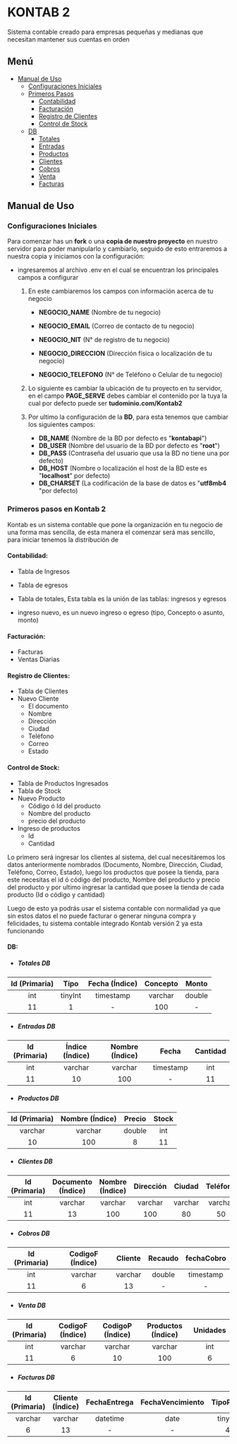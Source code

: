 # KONTAB 2

Sistema contable creado para empresas pequeñas y medianas que necesitan mantener sus cuentas en orden

## Menú

- [Manual de Uso](#Manual-de-Uso)
  - [Configuraciones Iniciales](#configuraciones-iniciales)
  - [Primeros Pasos](#primeros-pasos-en-kontab-2)
    - [Contabilidad](#contabilidad)
    - [Facturación](#facturación)
    - [Registro de Clientes](#registro-de-clientes)
    - [Control de Stock](#control-de-Stock)
  - [DB](#db)
    - [Totales](#totales-db)
    - [Entradas](#entradas-db)
    - [Productos](#productos-db)
    - [Clientes](#clientes-db)
    - [Cobros](#cobros-db)
    - [Venta](#venta-db)
    - [Facturas](#facturas-db)
  

## Manual de Uso

### Configuraciones Iniciales
Para comenzar has un **fork** o una **copia de nuestro proyecto** en nuestro servidor para poder manipularlo y cambiarlo, seguido de esto entraremos a nuestra copia y iniciamos con la configuración:

- ingresaremos al archivo .env en el cual se encuentran los principales campos a configurar

  1. En este cambiaremos los campos con información acerca de tu negocio

     - **NEGOCIO_NAME** (Nombre de tu negocio)

     - **NEGOCIO_EMAIL** (Correo de contacto de tu negocio)

     - **NEGOCIO_NIT** (N° de registro de tu negocio)

     - **NEGOCIO_DIRECCION** (Dirección física o localización de tu negocio)

     - **NEGOCIO_TELEFONO** (N° de Teléfono o Celular de tu negocio)

  2. Lo siguiente es cambiar la ubicación de tu proyecto en tu servidor, en el campo **PAGE_SERVE** debes cambiar el contenido por la tuya la cual por defecto puede ser **tudominio.com/Kontab2**

  3. Por ultimo la configuración de la **BD**, para esta tenemos que cambiar los siguientes campos:
     - **DB_NAME** (Nombre de la BD por defecto es "**kontabapi**")
     - **DB_USER** (Nombre del usuario de la BD por defecto es "**root**")
     - **DB_PASS** (Contraseña del usuario que usa la BD no tiene una por defecto)
     - **DB_HOST** (Nombre o localización el host de la BD este es "**localhost**" por defecto)
     - **DB_CHARSET** (La codificación de la base de datos es "**utf8mb4** "por defecto)

### Primeros pasos en Kontab 2
Kontab es un sistema contable que pone la organización en tu negocio de una forma mas sencilla, de esta manera el comenzar será mas sencillo, para iniciar tenemos la distribución de 

#### Contabilidad:
- Tabla de Ingresos 

- Tabla de egresos
- Tabla de totales, Esta tabla es la unión de las tablas: ingresos y egresos
- ingreso nuevo, es un nuevo ingreso o egreso (tipo, Concepto o asunto, monto)

#### Facturación:
- Facturas
- Ventas Diarias

#### Registro de Clientes:
- Tabla de Clientes
- Nuevo Cliente
  - El documento
  - Nombre
  - Dirección
  - Ciudad
  - Teléfono
  - Correo
  - Estado

#### Control de Stock:
- Tabla de Productos Ingresados
- Tabla de Stock
- Nuevo Producto
  - Código ó Id del producto
  - Nombre del producto
  - precio del producto
- Ingreso de productos
  - Id
  - Cantidad

Lo primero será ingresar los clientes al sistema, del cual necesitáremos los datos anteriormente nombrados (Documento, Nombre, Dirección, Ciudad, Teléfono, Correo, Estado), luego los productos que posee la tienda, para este necesitas el id ó código del producto, Nombre del producto y precio del producto y por ultimo ingresar la cantidad que posee la tienda de cada producto (Id o código y cantidad)

Luego de esto ya podrás usar el sistema contable con normalidad ya que sin estos datos el no puede facturar o generar ninguna compra y felicidades, tu sistema contable integrado Kontab versión 2 ya esta funcionando

#### DB: 

- ##### Totales DB
| Id (Primaria) | Tipo | Fecha (Índice) | Concepto | Monto |
| :---: | :------: | :--------: | :------: | :-----: |
| int  | tinyInt | timestamp | varchar | double |
| 11  | 1 | - | 100 | - |

- ##### Entradas DB
| Id (Primaria) | Índice (Índice) | Nombre (Índice) | Fecha | Cantidad |
| :---: | :------: | :--------: | :------: | :-----: |
| int  | varchar | varchar | timestamp | int |
| 11  | 10 | 100 | - | 11 |

- ##### Productos DB
| Id (Primaria) | Nombre (Índice) | Precio | Stock |
| :-----------: | :-------------: | :----: | :---: |
|    varchar    |     varchar     | double |  int  |
|      10       |       100       |   8    |  11   |

- ##### Clientes DB
| Id (Primaria) | Documento (Índice) | Nombre (Índice) | Dirección | Ciudad  | Teléfono | Correo  | Estado  |
| :-----------: | :----------------: | :-------------: | :-------: | :-----: | :------: | :-----: | :-----: |
|      int      |      varchar       |     varchar     |  varchar  | varchar | varchar  | varchar | tinyInt |
|      11       |         13         |       100       |    100    |   80    |    50    |   100   |    1    |

- ##### Cobros DB
| Id (Primaria) | CodigoF (Índice) | Cliente | Recaudo | fechaCobro |
| :-----------: | :--------------: | :-----: | :-----: | :--------: |
|      int      |     varchar      | varchar | double  | timestamp  |
|      11       |        6         |   13    |    -    |     -      |

- ##### Venta DB
| Id (Primaria) | CodigoF (Índice) | CodigoP (Índice) | Productos (Índice) | Unidades |
| :-----------: | :--------------: | :--------------: | :----------------: | :------: |
|      int      |     varchar      |     varchar      |      varchar       |   int    |
|      11       |        6         |        10        |        100         |    6     |

- ##### Facturas DB
| Id (Primaria) | Cliente (Índice) | FechaEntrega | FechaVencimiento | TipoPago | Subtotal | Total  | Observaciones | Estado  |
| :-----------: | :--------------: | :----------: | :--------------: | :------: | :------: | :----: | :-----------: | :-----: |
|    varchar    |     varchar      |   datetime   |       date       | tinyInt  |  double  | double |     text      | tinyInt |
|       6       |        13        |      -       |        -         |    4     |    -     |   -    |       -       |    1    |

